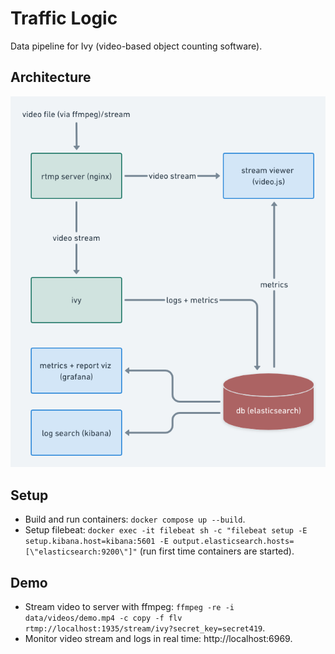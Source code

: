 # Traffic Logic
Data pipeline for Ivy (video-based object counting software).

## Architecture
![](traffic_logic_architecture.png)

## Setup
- Build and run containers: `docker compose up --build`.
- Setup filebeat: `docker exec -it filebeat sh -c "filebeat setup -E setup.kibana.host=kibana:5601 -E output.elasticsearch.hosts=[\"elasticsearch:9200\"]"` (run first time containers are started).

## Demo
- Stream video to server with ffmpeg: `ffmpeg -re -i data/videos/demo.mp4 -c copy -f flv rtmp://localhost:1935/stream/ivy?secret_key=secret419`.
- Monitor video stream and logs in real time: http://localhost:6969.
